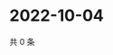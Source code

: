 # 2022-10-04

共 0 条

<!-- BEGIN WEIBO -->
<!-- 最后更新时间 Tue Oct 04 2022 21:55:16 GMT+0800 (China Standard Time) -->

<!-- END WEIBO -->

